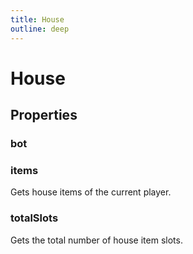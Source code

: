 ```yaml
---
title: House
outline: deep
---
```

# House
## Properties
### bot


### items
Gets house items of the current player.


### totalSlots
Gets the total number of house item slots.



